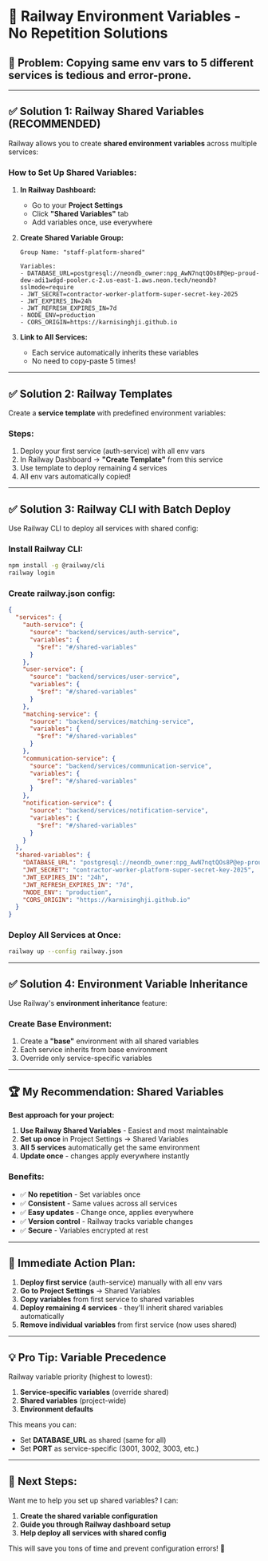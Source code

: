 # 🔄 Railway Environment Variables - No Repetition Solutions

## 🎯 **Problem:** Copying same env vars to 5 different services is tedious and error-prone.

---

## ✅ **Solution 1: Railway Shared Variables (RECOMMENDED)**

Railway allows you to create **shared environment variables** across multiple services:

### **How to Set Up Shared Variables:**

1. **In Railway Dashboard:**
   - Go to your **Project Settings**
   - Click **"Shared Variables"** tab
   - Add variables once, use everywhere

2. **Create Shared Variable Group:**
   ```
   Group Name: "staff-platform-shared"
   
   Variables:
   - DATABASE_URL=postgresql://neondb_owner:npg_AwN7nqtQOs8P@ep-proud-dew-adi1wdgd-pooler.c-2.us-east-1.aws.neon.tech/neondb?sslmode=require
   - JWT_SECRET=contractor-worker-platform-super-secret-key-2025
   - JWT_EXPIRES_IN=24h
   - JWT_REFRESH_EXPIRES_IN=7d
   - NODE_ENV=production
   - CORS_ORIGIN=https://karnisinghji.github.io
   ```

3. **Link to All Services:**
   - Each service automatically inherits these variables
   - No need to copy-paste 5 times!

---

## ✅ **Solution 2: Railway Templates**

Create a **service template** with predefined environment variables:

### **Steps:**
1. Deploy your first service (auth-service) with all env vars
2. In Railway Dashboard → **"Create Template"** from this service
3. Use template to deploy remaining 4 services
4. All env vars automatically copied!

---

## ✅ **Solution 3: Railway CLI with Batch Deploy**

Use Railway CLI to deploy all services with shared config:

### **Install Railway CLI:**
```bash
npm install -g @railway/cli
railway login
```

### **Create railway.json config:**
```json
{
  "services": {
    "auth-service": {
      "source": "backend/services/auth-service",
      "variables": {
        "$ref": "#/shared-variables"
      }
    },
    "user-service": {
      "source": "backend/services/user-service", 
      "variables": {
        "$ref": "#/shared-variables"
      }
    },
    "matching-service": {
      "source": "backend/services/matching-service",
      "variables": {
        "$ref": "#/shared-variables"  
      }
    },
    "communication-service": {
      "source": "backend/services/communication-service",
      "variables": {
        "$ref": "#/shared-variables"
      }
    },
    "notification-service": {
      "source": "backend/services/notification-service",
      "variables": {
        "$ref": "#/shared-variables"
      }
    }
  },
  "shared-variables": {
    "DATABASE_URL": "postgresql://neondb_owner:npg_AwN7nqtQOs8P@ep-proud-dew-adi1wdgd-pooler.c-2.us-east-1.aws.neon.tech/neondb?sslmode=require",
    "JWT_SECRET": "contractor-worker-platform-super-secret-key-2025",
    "JWT_EXPIRES_IN": "24h",
    "JWT_REFRESH_EXPIRES_IN": "7d", 
    "NODE_ENV": "production",
    "CORS_ORIGIN": "https://karnisinghji.github.io"
  }
}
```

### **Deploy All Services at Once:**
```bash
railway up --config railway.json
```

---

## ✅ **Solution 4: Environment Variable Inheritance**

Use Railway's **environment inheritance** feature:

### **Create Base Environment:**
1. Create a **"base"** environment with all shared variables
2. Each service inherits from base environment  
3. Override only service-specific variables

---

## 🏆 **My Recommendation: Shared Variables**

**Best approach for your project:**

1. **Use Railway Shared Variables** - Easiest and most maintainable
2. **Set up once** in Project Settings → Shared Variables
3. **All 5 services** automatically get the same environment
4. **Update once** - changes apply everywhere instantly

### **Benefits:**
- ✅ **No repetition** - Set variables once
- ✅ **Consistent** - Same values across all services  
- ✅ **Easy updates** - Change once, applies everywhere
- ✅ **Version control** - Railway tracks variable changes
- ✅ **Secure** - Variables encrypted at rest

---

## 🚀 **Immediate Action Plan:**

1. **Deploy first service** (auth-service) manually with all env vars
2. **Go to Project Settings** → Shared Variables  
3. **Copy variables** from first service to shared variables
4. **Deploy remaining 4 services** - they'll inherit shared variables automatically
5. **Remove individual variables** from first service (now uses shared)

---

## 💡 **Pro Tip: Variable Precedence**

Railway variable priority (highest to lowest):
1. **Service-specific variables** (override shared)
2. **Shared variables** (project-wide)  
3. **Environment defaults**

This means you can:
- Set **DATABASE_URL** as shared (same for all)
- Set **PORT** as service-specific (3001, 3002, 3003, etc.)

---

## 🎯 **Next Steps:**

Want me to help you set up shared variables? I can:
1. **Create the shared variable configuration**
2. **Guide you through Railway dashboard setup**  
3. **Help deploy all services with shared config**

This will save you tons of time and prevent configuration errors! 🚀